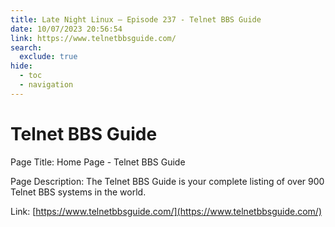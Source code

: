 ```yaml
---
title: Late Night Linux – Episode 237 - Telnet BBS Guide
date: 10/07/2023 20:56:54
link: https://www.telnetbbsguide.com/
search:
  exclude: true
hide:
  - toc
  - navigation
---
```


# Telnet BBS Guide

Page Title: Home Page - Telnet BBS Guide

Page Description: The Telnet BBS Guide is your complete listing of over 900 Telnet BBS systems in the world. 

Link: [https://www.telnetbbsguide.com/](https://www.telnetbbsguide.com/)